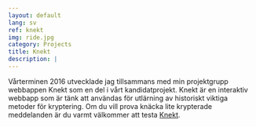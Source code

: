 ```yaml
---
layout: default
lang: sv
ref: knekt
img: ride.jpg
category: Projects
title: Knekt
description: |
---
```

Vårterminen 2016 utvecklade jag tillsammans med min projektgrupp webbappen Knekt som en del i vårt kandidatprojekt.
Knekt är en interaktiv webbapp som är tänk att användas för utlärning av historiskt viktiga metoder för kryptering.
Om du vill prova knäcka lite krypterade meddelanden är du varmt välkommer att testa [Knekt](/knekt/).
